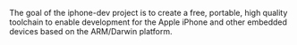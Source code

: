 The goal of the iphone-dev project is to create a free, portable, high quality toolchain to enable development for the Apple iPhone and other embedded devices based on the ARM/Darwin platform.
